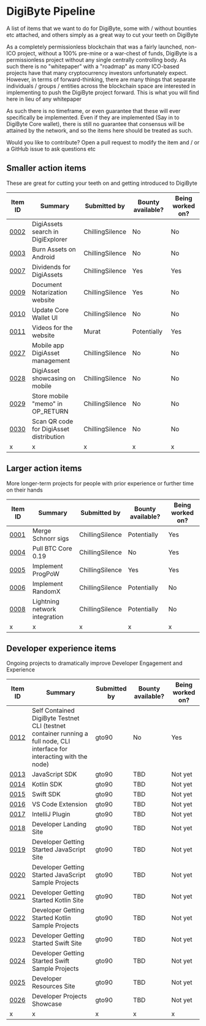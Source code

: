 # DigiByte Pipeline

A list of items that we want to do for DigiByte, some with / without bounties etc attached, and others simply as a great way to cut your teeth on DigiByte

As a completely permissionless blockchain that was a fairly launched, non-ICO project, without a 100% pre-mine or a war-chest of funds, DigiByte is a permissionless project without any single centrally controlling body. As such there is no "whitepaper" with a "roadmap" as many ICO-based projects have that many cryptocurrency investors unfortunately expect. However, in terms of forward-thinking, there are many things that separate individuals / groups / entities across the blockchain space are interested in implementing to push the DigiByte project forward. This is what you will find here in lieu of any whitepaper

As such there is no timeframe, or even guarantee that these will ever specifically be implemented. Even if they are implemented (Say in to DigiByte Core wallet), there is still no guarantee that consensus will be attained by the network, and so the items here should be treated as such.

Would you like to contribute? Open a pull request to modify the item and / or a GitHub issue to ask questions etc

## Smaller action items

These are great for cutting your teeth on and getting introduced to DigiByte

| Item ID | Summary | Submitted by | Bounty available? | Being worked on? |
| --- | --- | --- | --- | --- |
| [0002](items/0002.md) | DigiAssets search in DigiExplorer | ChillingSilence | No | No |
| [0003](items/0003.md) | Burn Assets on Android | ChillingSilence | No | No |
| [0007](items/0007.md) | Dividends for DigiAssets | ChillingSilence | Yes | Yes |
| [0009](items/0009.md) | Document Notarization website | ChillingSilence | Yes | No |
| [0010](items/0010.md) | Update Core Wallet UI | ChillingSilence | No | No |
| [0011](items/0011.md) | Videos for the website | Murat | Potentially | Yes |
| [0027](items/0027.md) | Mobile app DigiAsset management | ChillingSilence | No | No |
| [0028](items/0028.md) | DigiAsset showcasing on mobile | ChillingSilence | No | No |
| [0029](items/0029.md) | Store mobile "memo" in OP_RETURN | ChillingSilence | No | No |
| [0030](items/0030.md) | Scan QR code for DigiAsset distribution | ChillingSilence | No | No |
| x | x | x | x | x |

## Larger action items

More longer-term projects for people with prior experience or further time on their hands

| Item ID | Summary | Submitted by | Bounty available? | Being worked on? |
| --- | --- | --- | --- | --- |
| [0001](items/0001.md) | Merge Schnorr sigs | ChillingSilence | Potentially | Yes |
| [0004](items/0004.md) | Pull BTC Core 0.19 | ChillingSilence | No | Yes |
| [0005](items/0005.md) | Implement ProgPoW | ChillingSilence | Yes | Yes |
| [0006](items/0006.md) | Implement RandomX | ChillingSilence | Potentially | No |
| [0008](items/0008.md) | Lightning network integration | ChillingSilence | Potentially | No |
| x | x | x | x | x |

## Developer experience items

Ongoing projects to dramatically improve Developer Engagement and Experience

| Item ID | Summary | Submitted by | Bounty available? | Being worked on? |
| --- | --- | --- | --- | --- |
| [0012](items/0012.md) | Self Contained DigiByte Testnet CLI (testnet container running a full node, CLI interface for interacting with the node) | gto90 | No | Yes |
| [0013](items/0013.md) | JavaScript SDK | gto90 | TBD | Not yet |
| [0014](items/0014.md) | Kotlin SDK | gto90 | TBD | Not yet |
| [0015](items/0015.md) | Swift SDK | gto90 | TBD | Not yet |
| [0016](items/0016.md) | VS Code Extension | gto90 | TBD | Not yet |
| [0017](items/0017.md) | IntelliJ Plugin | gto90 | TBD | Not yet |
| [0018](items/0018.md) | Developer Landing Site | gto90 | TBD | Not yet |
| [0019](items/0019.md) | Developer Getting Started JavaScript Site | gto90 | TBD | Not yet |
| [0020](items/0020.md) | Developer Getting Started JavaScript Sample Projects | gto90 | TBD | Not yet |
| [0021](items/0021.md) | Developer Getting Started Kotlin Site | gto90 | TBD | Not yet |
| [0022](items/0022.md) | Developer Getting Started Kotlin Sample Projects | gto90 | TBD | Not yet |
| [0023](items/0023.md) | Developer Getting Started Swift Site | gto90 | TBD | Not yet |
| [0024](items/0024.md) | Developer Getting Started Swift Sample Projects | gto90 | TBD | Not yet |
| [0025](items/0025.md) | Developer Resources Site | gto90 | TBD | Not yet |
| [0026](items/0026.md) | Developer Projects Showcase | gto90 | TBD | Not yet |
| x | x | x | x | x |
